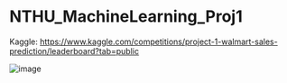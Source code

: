 # NTHU_MachineLearning_Proj1
Kaggle:
https://www.kaggle.com/competitions/project-1-walmart-sales-prediction/leaderboard?tab=public

![image](https://user-images.githubusercontent.com/26921123/194865240-c58e0313-b308-43d8-9cdf-01c9ba724af3.png)
